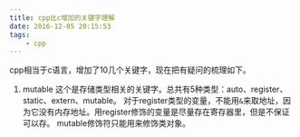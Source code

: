 ```yaml
---
title: cpp比c增加的关键字理解
date: 2016-12-05 20:15:53
tags:
	- cpp
---
```

cpp相当于c语言，增加了10几个关键字，现在把有疑问的梳理如下。
1. mutable
这个是存储类型相关的关键字。总共有5种类型：auto、register、static、extern、mutable。
对于register类型的变量，不能用`&`来取地址，因为它没有内存地址。用register修饰的变量是尽量存在寄存器里，但是不保证可以存。
mutable修饰符只能用来修饰类对象。


